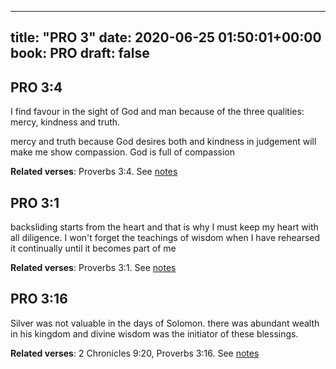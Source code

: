 
---
title: "PRO 3"
date: 2020-06-25 01:50:01+00:00
book: PRO
draft: false
---

## PRO 3:4

I find favour in the sight of God and man because of the three qualities: mercy, kindness and truth.

mercy and truth because God desires both and kindness in judgement will make me show compassion. God is full of compassion

**Related verses**: Proverbs 3:4. See [notes](https://my.bible.com/notes/3459409939369026321)


## PRO 3:1

backsliding starts from the heart and that is why I must keep my heart with all diligence. I won't forget the teachings of wisdom when I have rehearsed it continually until it becomes part of me

**Related verses**: Proverbs 3:1. See [notes](https://my.bible.com/notes/3459407982449386237)


## PRO 3:16

Silver was not valuable in the days of Solomon. there was abundant wealth in his kingdom and divine wisdom was the initiator of these blessings.

**Related verses**: 2 Chronicles 9:20, Proverbs 3:16. See [notes](https://my.bible.com/notes/3457301330241773582)

